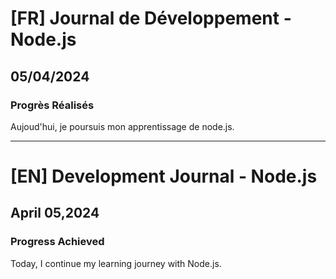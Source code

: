 # [FR] Journal de Développement - Node.js

## 05/04/2024

### Progrès Réalisés

Aujoud'hui, je poursuis mon apprentissage de node.js.

---

# [EN] Development Journal - Node.js

## April 05,2024

### Progress Achieved

Today, I continue my learning journey with Node.js.
